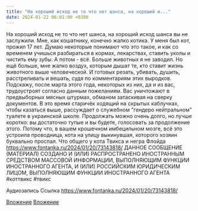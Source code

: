 ```yaml
---
title: "На хороший исход не то что нет шанса, на хороший и..."
date: 2024-01-22 06:01:00 +0300
---
```


На хороший исход не то что нет шанса, на хороший исход шанса вы не заслужили.
Мне, как кошатнику, конечно жалко котика. У меня был кот, прожил 17 лет. Думаю некоторые понимают что это такое, и как со временем учишься разбираться в кормах, лекарствах, ставить уколы и чистить ему зубы. А потом - всё. Больше животных я не заводил.
Но ещё больше, мне жалко воздух, которым дышат те, кто ставит жизнь животного выше человеческой. И готовых резать, убивать, душить, расстреливать и вешать, судя по комментариям этих выродков.
Подскажу, после марта этого года, некоторых из них, да и из вас, трудоустроят согласно данным пожеланиям.
Вас уничтожают в предвыборных мясных штурмах, обманом затаскивая на сверку документов. В это время старичёк ходящий на скрытых каблучках, чтобы казаться выше, рассуждает о служебном "гендеро нейтральном" туалете в украинской школе. Продолжать можно очень долго, но лучше коротко: вы достаточно тупые и вы будете, голосовать за продолжение этого.
Потому что, в вашем крошечном имбецильном мозге, всё это устроила проводница, кота на улицу выкинувшая, которого хозяин буквально проспал.
Что общего у кота Твикса и негра Флойда
https://www.fontanka.ru/2024/01/20/73143818/
ДАННОЕ СООБЩЕНИЕ (МАТЕРИАЛ) СОЗДАНО И (ИЛИ) РАСПРОСТРАНЕНО ИНОСТРАННЫМ СРЕДСТВОМ МАССОВОЙ ИНФОРМАЦИИ, ВЫПОЛНЯЮЩИМ ФУНКЦИИ ИНОСТРАННОГО АГЕНТА, И (ИЛИ) РОССИЙСКИМ ЮРИДИЧЕСКИМ ЛИЦОМ, ВЫПОЛНЯЮЩИМ ФУНКЦИИ ИНОСТРАННОГО АГЕНТА
#коттвикс #твикс

Аудиозапись
Ссылка
https://www.fontanka.ru/2024/01/20/73143818/

[Вложение](/assets/vk_photos/3/_XeneY5DixY.jpg)
[Вложение](https://www.fontanka.ru/2024/01/20/73143818/)
